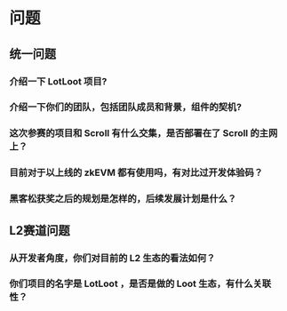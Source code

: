 # 问题

## 统一问题

### 介绍一下 LotLoot 项目?

### 介绍一下你们的团队，包括团队成员和背景，组件的契机?

### 这次参赛的项目和 Scroll 有什么交集，是否部署在了 Scroll 的主网上？

### 目前对于以上线的 zkEVM 都有使用吗，有对比过开发体验码？

### 黑客松获奖之后的规划是怎样的，后续发展计划是什么？

## L2赛道问题

### 从开发者角度，你们对目前的 L2 生态的看法如何？

### 你们项目的名字是 LotLoot ，是否是做的 Loot 生态，有什么关联性？
